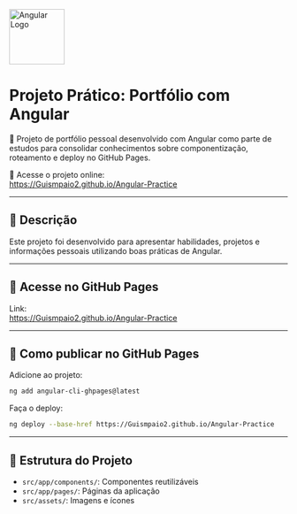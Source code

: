<img src="https://angular.io/assets/images/logos/angular/angular.svg" width="100" alt="Angular Logo" />

# Projeto Prático: Portfólio com Angular

💼 Projeto de portfólio pessoal desenvolvido com Angular como parte de estudos para consolidar conhecimentos sobre componentização, roteamento e deploy no GitHub Pages.

🔗 Acesse o projeto online:  
https://Guismpaio2.github.io/Angular-Practice

---

## 📄 Descrição

Este projeto foi desenvolvido para apresentar habilidades, projetos e informações pessoais utilizando boas práticas de Angular.

---

## 🚀 Acesse no GitHub Pages

Link:  
https://Guismpaio2.github.io/Angular-Practice

---

## 🚀 Como publicar no GitHub Pages

Adicione ao projeto:

```bash
ng add angular-cli-ghpages@latest
```

Faça o deploy:

```bash
ng deploy --base-href https://Guismpaio2.github.io/Angular-Practice
```

---

## 📂 Estrutura do Projeto

- `src/app/components/`: Componentes reutilizáveis
- `src/app/pages/`: Páginas da aplicação
- `src/assets/`: Imagens e ícones